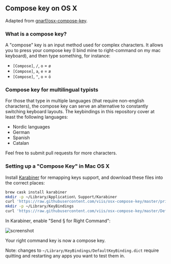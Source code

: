 ## Compose key on OS X

Adapted from [gnarf/osx-compose-key](https://github.com/gnarf/osx-compose-key).

### What is a compose key?

A "compose" key is an input method used for complex characters.  It allows you to press your compose key (I bind mine to right-command on my mac keyboard), and then type something, for instance:

* `[Compose]`, `/`, `o` = `ø`
* `[Compose]`, `a`, `e` = `æ`
* `[Compose]`, `"`, `o` = `ö`

### Compose key for multilingual typists

For those that type in multiple languages (that require non-english characters), the compose key can serve an
alternative to constantly switching keyboard layouts. The keybindings in this repository cover at least the following
languages:

* Nordic languages
* German
* Spanish
* Catalan

Feel free to submit pull requests for more characters.

### Setting up a "Compose Key" in Mac OS X

Install [Karabiner](https://pqrs.org/osx/karabiner/) for remapping keys support, and download these files into the correct places:

```bash
brew cask install karabiner
mkdir -p ~/Library/Application\ Support/Karabiner
curl 'https://raw.githubusercontent.com/viis/osx-compose-key/master/private.xml' -o ~/Library/Application\ Support/Karabiner/private.xml
mkdir -p ~/Library/KeyBindings
curl 'https://raw.githubusercontent.com/viis/osx-compose-key/master/DefaultKeyBinding.dict' -o ~/Library/KeyBindings/DefaultKeyBinding.dict
```

In Karabiner, enable "Send § for Right Command":

![screenshot](https://i.imgur.com/zSJmECg.png)

Your right command key is now a compose key.

Note: changes to `~/Library/KeyBindings/DefaultKeyBinding.dict` require quitting and restarting any apps you want to test them in.
